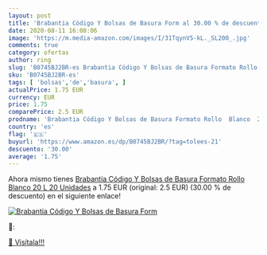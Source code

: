 ```yaml
---
layout: post
title: 'Brabantia Código Y Bolsas de Basura Form al 30.00 % de descuento'
date: 2020-08-11 16:08:06
image: 'https://m.media-amazon.com/images/I/31TqynV5-kL._SL200_.jpg'
comments: true
category: ofertas
author: ring
slug: 'B0745BJ2BR-es Brabantia Código Y Bolsas de Basura Formato Rollo Blanco...'
sku: 'B0745BJ2BR-es'
tags: [ 'bolsas','de','basura', ]
actualPrice: 1.75 EUR
currency: EUR
price: 1.75
comparePrice: 2.5 EUR
prodname: 'Brabantia Código Y Bolsas de Basura Formato Rollo  Blanco  20 L  20 Unidades'
country: 'es'
flag: '🇪🇸'
buyurl: 'https://www.amazon.es/dp/B0745BJ2BR/?tag=tolees-21'
descuento: '30.00'
average: '1.75'
---
```


Ahora mismo tienes [Brabantia Código Y Bolsas de Basura Formato Rollo  Blanco  20 L  20 Unidades](https://www.amazon.es/dp/B0745BJ2BR/?tag=tolees-21) a 1.75 EUR (original: 2.5 EUR) (30.00 %  de descuento) en el siguiente enlace!

[![Brabantia Código Y Bolsas de Basura Form](https://m.media-amazon.com/images/I/31TqynV5-kL._SL200_.jpg)](https://www.amazon.es/dp/B0745BJ2BR/?tag=tolees-21)

🔎:


[🛒 Visítala!!!](https://www.amazon.es/dp/B0745BJ2BR/?tag=tolees-21)
